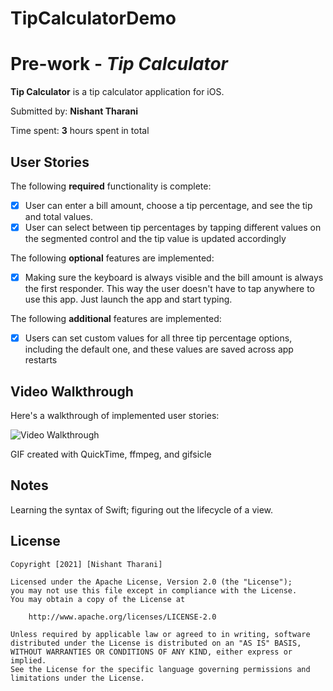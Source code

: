 # TipCalculatorDemo

# Pre-work - *Tip Calculator*

**Tip Calculator** is a tip calculator application for iOS.

Submitted by: **Nishant Tharani**

Time spent: **3** hours spent in total

## User Stories

The following **required** functionality is complete:

* [x] User can enter a bill amount, choose a tip percentage, and see the tip and total values.
* [x] User can select between tip percentages by tapping different values on the segmented control and the tip value is updated accordingly

The following **optional** features are implemented:

* [x] Making sure the keyboard is always visible and the bill amount is always the first responder. This way the user doesn't have to tap anywhere to use this app. Just launch the app and start typing.

The following **additional** features are implemented:

- [x] Users can set custom values for all three tip percentage options, including the default one, and these values are saved across app restarts

## Video Walkthrough

Here's a walkthrough of implemented user stories:

<img src='https://github.com/NishantTharani/TipCalculatorDemo/blob/main/demo.gif' title='Video Walkthrough' width='' alt='Video Walkthrough' />

GIF created with QuickTime, ffmpeg, and gifsicle

## Notes

Learning the syntax of Swift; figuring out the lifecycle of a view.

## License

    Copyright [2021] [Nishant Tharani]
    
    Licensed under the Apache License, Version 2.0 (the "License");
    you may not use this file except in compliance with the License.
    You may obtain a copy of the License at
    
        http://www.apache.org/licenses/LICENSE-2.0
    
    Unless required by applicable law or agreed to in writing, software
    distributed under the License is distributed on an "AS IS" BASIS,
    WITHOUT WARRANTIES OR CONDITIONS OF ANY KIND, either express or implied.
    See the License for the specific language governing permissions and
    limitations under the License.